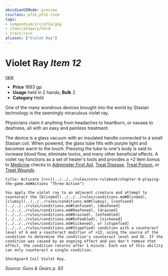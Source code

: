 ```yaml
---
obsidianUIMode: preview
cssclass: pf2e,pf2e-item
tags:
- compendium/src/pf2e/g&g
- item/category/held
- trait/rare
aliases: ["Violet Ray"]
---
```

# Violet Ray *Item 12*  
[rare](../../../Rules/traits/rare.md)  

- **Price** 1893 gp
- **Usage** held in 2 hands; **Bulk** 2
- **Category** Held

One of the many wondrous devices brought into the world by Stasian technology is the seemingly miraculous violet ray.

Physicians claim it anything from headaches to heartburn, or nausea to deafness, all with an easy and painless treatment.

The device is a glass vacuum with an insulated handle connected to a small Stasian coil. When powered, the glass tube fills with purple light and becomes warm to the touch. Pressing the tube to one's body is said to increase blood flow, eliminate toxins, and many other beneficial effects. A violet ray functions as a set of healer's tools and provides a +2 item bonus to [Medicine](../../skills.md#Medicine) checks to [Administer First Aid](../../../Rules/actions/administer-first-aid.md), [Treat Disease](../../../Rules/actions/treat-disease.md), [Treat Poison](../../../Rules/actions/treat-poison.md), or [Treat Wounds](../../../Rules/actions/treat-wounds.md).

```ad-embed-ability
title: Activate [>>>](../../../rules/core-rulebook/chapter-9-playing-the-game.md#Actions "Three-Action")

You apply the violet ray to an adjacent creature and attempt to counteract the [blinded](../../../rules/conditions.md#Blinded), [clumsy](../../../rules/conditions.md#Clumsy), [confused](../../../rules/conditions.md#Confused), [deafened](../../../rules/conditions.md#Deafened), [drained](../../../rules/conditions.md#Drained), [enfeebled](../../../rules/conditions.md#Enfeebled), [sickened](../../../rules/conditions.md#Sickened), or [stupefied](../../../rules/conditions.md#Stupefied) condition with a counteract level of 6 and a counteract modifier of +22, using the source of the condition to determine the condition's counteract level and DC. If the condition was caused by an ongoing effect and you don't remove that effect, the condition returns after 1 minute. Each use of this ability can only counteract a single condition.

Shockguard Coil Violet Ray.
```

*Source: Guns & Gears p. 83*
